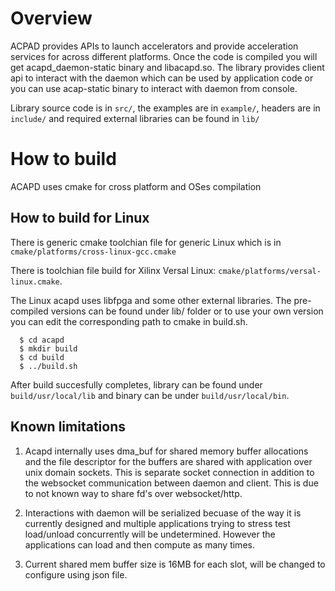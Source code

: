 
# Overview
ACPAD provides APIs to launch accelerators and provide acceleration
services for across different platforms. Once the code is compiled you will
get acapd_daemon-static binary and libacapd.so. The library provides client api to
interact with the daemon which can be used by application code or you can use
acap-static binary to interact with daemon from console.

Library source code is in `src/`, the examples are in `example/`, headers are
in `include/` and required external libraries can be found in `lib/`

# How to build
ACAPD uses cmake for cross platform and OSes compilation

## How to build for Linux

There is generic cmake toolchian file for generic Linux which is in
`cmake/platforms/cross-linux-gcc.cmake`

There is toolchian file build for Xilinx Versal Linux:
`cmake/platforms/versal-linux.cmake`.

The Linux acapd uses libfpga and some other external libraries. The pre-compiled
versions can be found under lib/ folder or to use your own version you can edit
the corresponding path to cmake in build.sh.
```
  $ cd acapd
  $ mkdir build
  $ cd build
  $ ../build.sh
```
After build succesfully completes, library can be found under `build/usr/local/lib`
and binary can be under `build/usr/local/bin`.

## Known limitations

1. Acapd internally uses dma_buf for shared memory buffer allocations and the file descriptor
for the buffers are shared with application over unix domain sockets. This is separate socket
connection in addition to the websocket communication between daemon and client. This is due
to not known way to share fd's over websocket/http.

2. Interactions with daemon will be serialized becuase of the way it is currently designed
and multiple applications trying to stress test load/unload concurrently will be undetermined.
However the applications can load and then compute as many times.

3. Current shared mem buffer size is 16MB for each slot, will be changed to configure
using json file.
